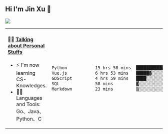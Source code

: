 
## Hi I'm Jin Xu 👋
![](https://komarev.com/ghpvc/?username=jiayouxujin&color=brightgreen&label=PROFILE+VIEWS)



<table align="center">
<tr>
<td valign="top" width="60%">

#### 🏋️‍♀️ <a href="https://github.com/jiayouxujin" target="_blank">Talking about Personal Stuffs</a>
<!-- recent_releases starts -->

- ⚡  I'm now learning CS-Knowledges.  
- 🏊‍♂️ Languages and Tools: Go、Java、Python、C
<!-- recent_releases ends -->
</td>
<td>
 
<!--START_SECTION:waka-->

```txt
Python           15 hrs 58 mins  █████████████░░░░░░░░░░░░   51.93 %
Vue.js           6 hrs 53 mins   █████▓░░░░░░░░░░░░░░░░░░░   22.37 %
GDScript         4 hrs 59 mins   ████░░░░░░░░░░░░░░░░░░░░░   16.23 %
SQL              58 mins         ▓░░░░░░░░░░░░░░░░░░░░░░░░   03.15 %
Markdown         23 mins         ▒░░░░░░░░░░░░░░░░░░░░░░░░   01.29 %
```

<!--END_SECTION:waka-->
 
</td>
</tr>
</table>





